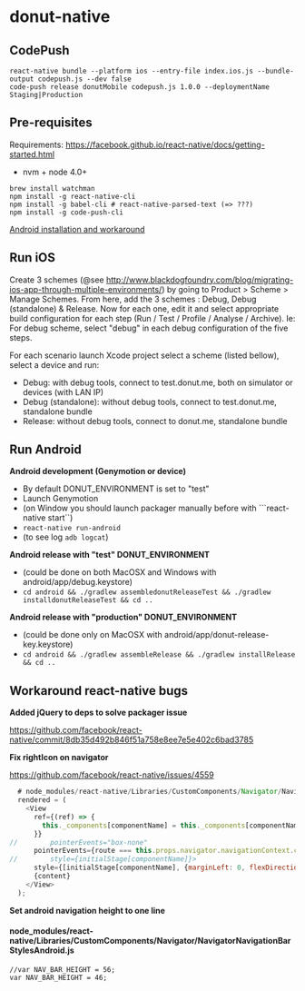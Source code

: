 # donut-native

## CodePush

```
react-native bundle --platform ios --entry-file index.ios.js --bundle-output codepush.js --dev false
code-push release donutMobile codepush.js 1.0.0 --deploymentName Staging|Production
```

## Pre-requisites

Requirements: https://facebook.github.io/react-native/docs/getting-started.html

* nvm + node 4.0+

```
brew install watchman
npm install -g react-native-cli
npm install -g babel-cli # react-native-parsed-text (=> ???)
npm install -g code-push-cli
```

[Android installation and workaround](./Android.md)

## Run iOS

Create 3 schemes (@see http://www.blackdogfoundry.com/blog/migrating-ios-app-through-multiple-environments/) by going to Product > Scheme > Manage Schemes.
From here, add the 3 schemes : Debug, Debug (standalone) & Release.
Now for each one, edit it and select appropriate build configuration for each step (Run / Test / Profile / Analyse / Archive).
Ie: For debug scheme, select "debug" in each debug configuration of the five steps.

For each scenario launch Xcode project select a scheme (listed bellow), select a device and run:

* Debug: with debug tools, connect to test.donut.me, both on simulator or devices (with LAN IP)
* Debug (standalone): without debug tools, connect to test.donut.me, standalone bundle
* Release: without debug tools, connect to donut.me, standalone bundle

## Run Android

**Android  development (Genymotion or device)**
* By default DONUT_ENVIRONMENT is set to "test"
* Launch Genymotion
* (on Window you should launch packager manually before with ```react-native start``)
* ```react-native run-android```
* (to see log ```adb logcat```)

**Android release with "test" DONUT_ENVIRONMENT**
* (could be done on both MacOSX and Windows with android/app/debug.keystore)
* ```cd android && ./gradlew assembledonutReleaseTest && ./gradlew installdonutReleaseTest && cd ..```

**Android release with "production" DONUT_ENVIRONMENT**
* (could be done only on MacOSX with android/app/donut-release-key.keystore)
* ```cd android && ./gradlew assembleRelease && ./gradlew installRelease && cd ..```

## Workaround react-native bugs

**Added jQuery to deps to solve packager issue**
 
https://github.com/facebook/react-native/commit/8db35d492b846f51a758e8ee7e5e402c6bad3785

**Fix rightIcon on navigator**

https://github.com/facebook/react-native/issues/4559

```javascript
  # node_modules/react-native/Libraries/CustomComponents/Navigator/NavigatorNavigationBar.js
  rendered = (
    <View
      ref={(ref) => {
        this._components[componentName] = this._components[componentName].set(route, ref);
      }}
//        pointerEvents="box-none"
      pointerEvents={route === this.props.navigator.navigationContext.currentRoute ? 'box-none' : 'none'}
//        style={initialStage[componentName]}>
      style={[initialStage[componentName], {marginLeft: 0, flexDirection: 'column', justifyContent:'center'}]}>
      {content}
    </View>
  );
```

**Set android navigation height to one line**

#### node_modules/react-native/Libraries/CustomComponents/Navigator/NavigatorNavigationBarStylesAndroid.js

```javascrip
//var NAV_BAR_HEIGHT = 56;
var NAV_BAR_HEIGHT = 46;
```
